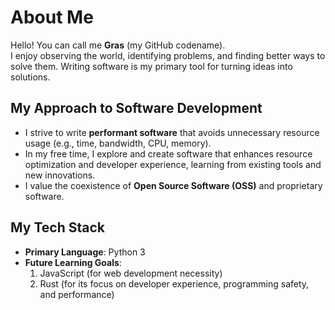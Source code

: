 # About Me

Hello! You can call me **Gras** (my GitHub codename).  
I enjoy observing the world, identifying problems, and finding better ways to solve them. Writing software is my primary tool for turning ideas into solutions.

## My Approach to Software Development

- I strive to write **performant software** that avoids unnecessary resource usage (e.g., time, bandwidth, CPU, memory).
- In my free time, I explore and create software that enhances resource optimization and developer experience, learning from existing tools and new innovations.
- I value the coexistence of **Open Source Software (OSS)** and proprietary software.

## My Tech Stack

- **Primary Language**: Python 3  
- **Future Learning Goals**:
  1. JavaScript (for web development necessity)
  2. Rust (for its focus on developer experience, programming safety, and performance)
